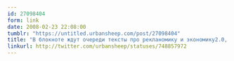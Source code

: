 ```yaml
---
id: 27098404
form: link
date: 2008-02-23 22:08:00
tumblr: "https://untitled.urbansheep.com/post/27098404"
title: "В блокноте ждут очереди тексты про рекланомику и экономику2.0, теперь надо их с кем-то обсудить. Экономику2.0, скажем, кусо быстро зарубил. (748857972)"
linkurl: http://twitter.com/urbansheep/statuses/748857972
---
```


